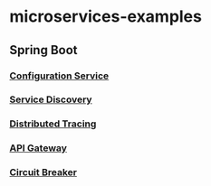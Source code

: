 # microservices-examples
## Spring Boot
### [Configuration Service](/spring-boot/config-service-example)
### [Service Discovery](/spring-boot/service-discovery-example)
### [Distributed Tracing](/spring-boot/distributed-tracing-example)
### [API Gateway](spring-boot/gateway-example)
### [Circuit Breaker](spring-boot/circuit-breaker-example/reactive)
